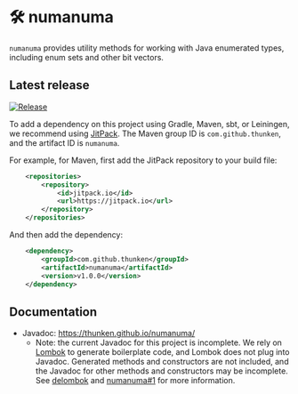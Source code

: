 # 🛠 numanuma

`numanuma` provides utility methods for working with Java enumerated types, including enum sets and other bit vectors.


## Latest release

[![Release](https://jitpack.io/v/thunken/numanuma.svg?style=flat-square)](https://github.com/thunken/numanuma/releases)

To add a dependency on this project using Gradle, Maven, sbt, or Leiningen, we recommend using [JitPack](https://jitpack.io/#thunken/numanuma/v1.0.0). The Maven group ID is `com.github.thunken`, and the artifact ID is `numanuma`.

For example, for Maven, first add the JitPack repository to your build file:
```xml
	<repositories>
		<repository>
		    <id>jitpack.io</id>
		    <url>https://jitpack.io</url>
		</repository>
	</repositories>
```

And then add the dependency:
```xml
	<dependency>
	    <groupId>com.github.thunken</groupId>
	    <artifactId>numanuma</artifactId>
	    <version>v1.0.0</version>
	</dependency>
```

## Documentation

* Javadoc: https://thunken.github.io/numanuma/
  * Note: the current Javadoc for this project is incomplete. We rely on [Lombok](https://projectlombok.org/) to generate boilerplate code, and Lombok does not plug into Javadoc. Generated methods and constructors are not included, and the Javadoc for other methods and constructors may be incomplete. See [delombok](https://projectlombok.org/features/delombok) and [numanuma#1](https://github.com/thunken/numanuma/issues/1) for more information.
